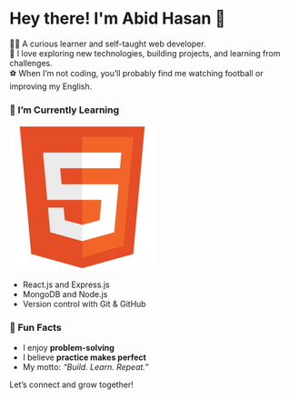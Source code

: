 # Hey there! I'm Abid Hasan 👋  

👨‍💻 A curious learner and self-taught web developer.  
🌱 I love exploring new technologies, building projects, and learning from challenges.  
⚽ When I’m not coding, you’ll probably find me watching football or improving my English.  

### 🧠 I’m Currently Learning
![HTML Logo](https://raw.githubusercontent.com/devicons/devicon/master/icons/html5/html5-original.svg)
- React.js and Express.js  
- MongoDB and Node.js  
- Version control with Git & GitHub  

### 🧩 Fun Facts
- I enjoy **problem-solving**
- I believe **practice makes perfect**
- My motto: *“Build. Learn. Repeat.”*

Let’s connect and grow together!
